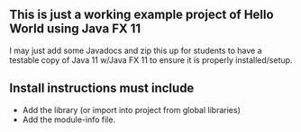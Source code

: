 ## This is just a working example project of Hello World using Java FX 11

I may just add some Javadocs and zip this up for students to have a testable copy of Java 11 w/Java FX 11 to ensure it is properly installed/setup.

## Install instructions must include
- Add the library (or import into project from global libraries)
- Add the module-info file.
